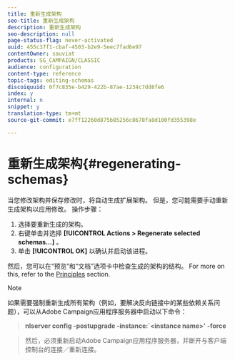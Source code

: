 ```yaml
---
title: 重新生成架构
seo-title: 重新生成架构
description: 重新生成架构
seo-description: null
page-status-flag: never-activated
uuid: 455c37f1-cbaf-4503-b2e9-5eec7fad6e97
contentOwner: sauviat
products: SG_CAMPAIGN/CLASSIC
audience: configuration
content-type: reference
topic-tags: editing-schemas
discoiquuid: 0f7c835e-b429-422b-87ae-1234c7dd8fe6
index: y
internal: n
snippet: y
translation-type: tm+mt
source-git-commit: e7ff12260d875b85256c8678fa8d100fd355398e

---
```



# 重新生成架构{#regenerating-schemas}

当您修改架构并保存修改时，将自动生成扩展架构。 但是，您可能需要手动重新生成架构以应用修改。 操作步骤：

1. 选择要重新生成的架构。
1. 右键单击并选择 **[!UICONTROL Actions > Regenerate selected schemas...]** 。
1. 单击 **[!UICONTROL OK]** 以确认并启动该进程。

然后，您可以在“预览”和“文档”选项卡中检查生成的架构的结构。 For more on this, refer to the [Principles](../../configuration/using/data-schemas.md#principles) section.

>[!NOTE]
>
>如果需要强制重新生成所有架构（例如，要解决反向链接中的某些依赖关系问题），可以从Adobe Campaign应用程序服务器中启动以下命令：

>**nlserver config -postupgrade -instance:`&lt;instance name>&#39; -force**

>然后，必须重新启动Adobe Campaign应用程序服务器，并断开与客户端控制台的连接／重新连接。

